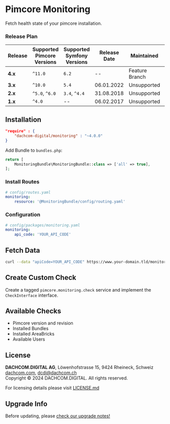 # Pimcore Monitoring
Fetch health state of your pimcore installation.

### Release Plan
| Release | Supported Pimcore Versions | Supported Symfony Versions | Release Date | Maintained     | Branch                                                                          |
|---------|----------------------------|----------------------------|--------------|----------------|---------------------------------------------------------------------------------|
| **4.x** | `^11.0`                    | `6.2`                      | --           | Feature Branch | master                                                                          |
| **3.x** | `^10.0`                    | `5.4`                      | 06.01.2022   | Unsupported    | [3.x](https://github.com/dachcom-digital/pimcore-monitoring/tree/3.x)           |
| **2.x** | `^5.0`, `^6.0`             | `3.4`, `^4.4`              | 31.08.2018   | Unsupported    | [2.x](https://github.com/dachcom-digital/pimcore-monitoring/tree/2.x)           |
| **1.x** | `^4.0`                     | --                         | 06.02.2017   | Unsupported    | [pimcore4](https://github.com/dachcom-digital/pimcore-monitoring/tree/pimcore4) |

## Installation

```json
"require" : {
    "dachcom-digital/monitoring" : "~4.0.0"
}
```

Add Bundle to `bundles.php`:
```php
return [
    MonitoringBundle\MonitoringBundle::class => ['all' => true],
];
```

### Install Routes
```yaml
# config/routes.yaml
monitoring:
    resource: '@MonitoringBundle/config/routing.yaml'
```

### Configuration

```yaml
# config/packages/monitoring.yaml
monitoring:
    api_code: 'YOUR_API_CODE'
```

## Fetch Data
```bash
curl --data "apiCode=YOUR_API_CODE" https://www.your-domain.tld/monitoring/fetch
```

## Create Custom Check
Create a tagged `pimcore.monitoring.check` service and implement the `CheckInterface` interface.

## Available Checks
- Pimcore version and revision
- Installed Bundles
- Installed AreaBricks
- Available Users

## License
**DACHCOM.DIGITAL AG**, Löwenhofstrasse 15, 9424 Rheineck, Schweiz  
[dachcom.com](https://www.dachcom.com), dcdi@dachcom.ch  
Copyright © 2024 DACHCOM.DIGITAL. All rights reserved.  

For licensing details please visit [LICENSE.md](LICENSE.md)  

## Upgrade Info
Before updating, please [check our upgrade notes!](UPGRADE.md)
